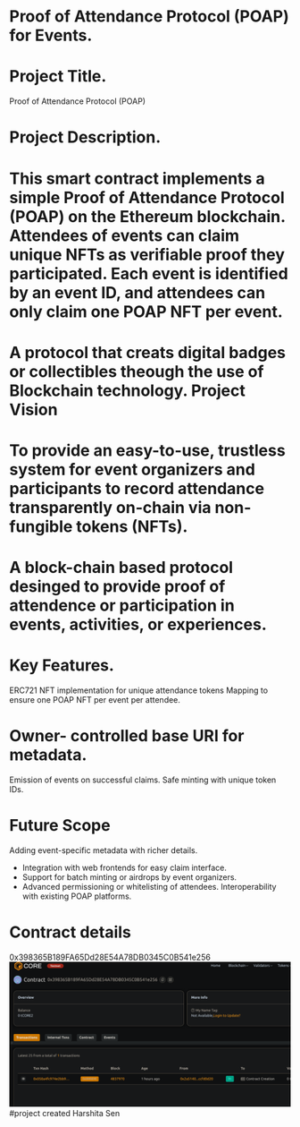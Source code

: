 # Proof of Attendance Protocol (POAP) for Events.

# Project Title.
   Proof of Attendance Protocol (POAP)

 # Project  Description. 
# This smart contract implements a simple Proof of Attendance Protocol (POAP) on the Ethereum blockchain. Attendees of events can claim unique NFTs as verifiable proof they participated. Each event is identified by an event ID, and attendees can only claim one POAP NFT per event.
 # A protocol that creats digital badges or collectibles theough the use of Blockchain technology.        Project Vision 
# To provide an easy-to-use, trustless system for event   organizers and participants to record attendance transparently on-chain via non-fungible tokens (NFTs).
# A block-chain based protocol desinged to provide proof of attendence or participation in events, activities, or experiences. 

# Key Features.

ERC721 NFT implementation for unique attendance tokens
Mapping to ensure one POAP NFT per event per attendee.
# Owner- controlled base URI for metadata.
 Emission of events on successful claims.
 Safe minting with unique token IDs.

 # Future Scope
  Adding  event-specific metadata with richer details.
 - Integration with web frontends for easy claim interface.
 - Support for batch minting or airdrops by event organizers.
 - Advanced permissioning or   whitelisting of attendees.
   Interoperability with existing POAP platforms.

 # Contract details
0x398365B189FA65Dd28E54A78DB0345C0B541e256![alt text](image.png) #project created  Harshita Sen 
